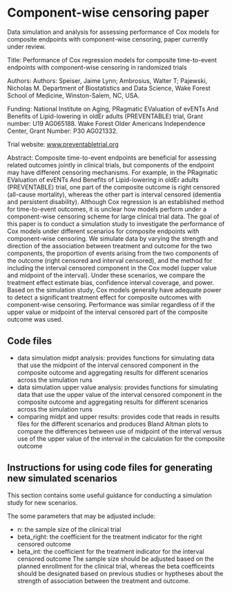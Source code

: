 # Component-wise censoring paper
Data simulation and analysis for assessing performance of Cox models for composite endpoints with component-wise censoring, paper currently under review. 

Title: Performance of Cox regression models for composite time-to-event endpoints with component-wise censoring in randomized trials 

Authors: Authors: Speiser, Jaime Lynn; Ambrosius, Walter T; Pajewski, Nicholas M.
Department of Biostatistics and Data Science, Wake Forest School of Medicine, Winston-Salem, NC, USA.

Funding: National Institute on Aging, PRagmatic EValuation of evENTs And Benefits of Lipid-lowering in oldEr adults (PREVENTABLE) trial, Grant number: U19 AG065188. Wake Forest Older Americans Independence Center, Grant Number: P30 AG021332.

Trial website: www.preventabletrial.org

Abstract: Composite time-to-event endpoints are beneficial for assessing related outcomes jointly in clinical trials, but components of the endpoint may have different censoring mechanisms. For example, in the PRagmatic EValuation of evENTs And Benefits of Lipid-lowering in oldEr adults (PREVENTABLE) trial, one part of the composite outcome is right censored (all-cause mortality), whereas the other part is interval censored (dementia and persistent disability). Although Cox regression is an established method for time-to-event outcomes, it is unclear how models perform under a component-wise censoring scheme for large clinical trial data. The goal of this paper is to conduct a simulation study to investigate the performance of Cox models under different scenarios for composite endpoints with component-wise censoring. We simulate data by varying the strength and direction of the association between treatment and outcome for the two components, the proportion of events arising from the two components of the outcome (right censored and interval censored), and the method for including the interval censored component in the Cox model (upper value and midpoint of the interval). Under these scenarios, we compare the treatment effect estimate bias, confidence interval coverage, and power. Based on the simulation study, Cox models generally have adequate power to detect a significant treatment effect for composite outcomes with component-wise censoring. Performance was similar regardless of if the upper value or midpoint of the interval censored part of the composite outcome was used. 

## Code files
* data simulation midpt analysis: provides functions for simulating data that use the midpoint of the interval censored component in the composite outcome and aggregating results for different scenarios across the simulation runs
* data simulation upper value analysis: provides functions for simulating data that use the upper value of the interval censored component in the composite outcome and aggregating results for different scenarios across the simulation runs
* comparing midpt and upper results: provides code that reads in results files for the different scenarios and produces Bland Altman plots to compare the differences between use of midpoint of the interval versus use of the upper value of the interval in the calculation for the composite outcome

## Instructions for using code files for generating new simulated scenarios

This section contains some useful guidance for conducting a simulation study for new scenarios. 

The some parameters that may be adjusted include:
* n: the sample size of the clinical trial
* beta_right: the coefficient for the treatment indicator for the right censored outcome
* beta_int: the coefficient for the treatment indicator for the interval censored outcome
The sample size should be adjusted based on the planned enrollment for the clinical trial, whereas the beta coefficeints should be designated based on previous studies or hyptheses about the strength of association between the treatment and outcome. 

